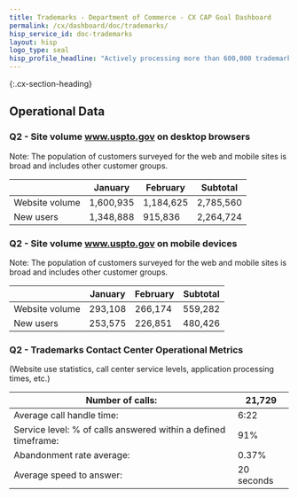 ```yaml
---
title: Trademarks - Department of Commerce - CX CAP Goal Dashboard
permalink: /cx/dashboard/doc/trademarks/
hisp_service_id: doc-trademarks
layout: hisp
logo_type: seal
hisp_profile_headline: "Actively processing more than 600,000 trademark applications"
---
```


{:.cx-section-heading}
## Operational Data

### Q2 - Site volume www.uspto.gov on desktop browsers
Note: The population of customers surveyed for the web and mobile sites is broad and includes other customer groups.

|                | January   | February  | Subtotal  |
|----------------|-----------|-----------|-----------|
| Website volume | 1,600,935 | 1,184,625 | 2,785,560 |
| New users      | 1,348,888 | 915,836   | 2,264,724 |

### Q2 - Site volume www.uspto.gov on mobile devices
Note: The population of customers surveyed for the web and mobile sites is broad and includes other customer groups.

|                | January | February | Subtotal |
|----------------|---------|----------|----------|
| Website volume | 293,108 | 266,174  | 559,282  |
| New users      | 253,575 | 226,851  | 480,426  |

### Q2 - Trademarks Contact Center Operational Metrics
(Website use statistics, call center service levels, application processing times, etc.)

| Number of calls:                                               | 21,729     |
|----------------------------------------------------------------|------------|
| Average call handle time:                                      | 6:22       |
| Service level: % of calls answered within a defined timeframe: | 91%        |
| Abandonment rate average:                                      | 0.37%      |
| Average speed to answer:                                       | 20 seconds |
